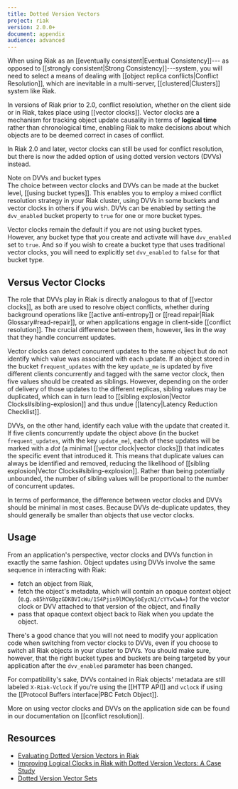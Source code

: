 ```yaml
---
title: Dotted Version Vectors
project: riak
version: 2.0.0+
document: appendix
audience: advanced
---
```


When using Riak as an [[eventually consistent|Eventual Consistency]]---
as opposed to [[strongly consistent|Strong Consistency]]---system, you
will need to select a means of dealing with [[object replica
conflicts|Conflict Resolution]], which are inevitable in a multi-server,
[[clustered|Clusters]] system like Riak.

In versions of Riak prior to 2.0, conflict resolution, whether on the
client side or in Riak, takes place using [[vector clocks]]. Vector
clocks are a mechanism for tracking object update causality in terms of
**logical time** rather than chronological time, enabling Riak to make
decisions about which objects are to be deemed correct in cases of
conflict.

In Riak 2.0 and later, vector clocks can still be used for conflict
resolution, but there is now the added option of using dotted version
vectors (DVVs) instead.

<div class="note">
<div class="title">Note on DVVs and bucket types</div>
The choice between vector clocks and DVVs can be made at the bucket
level, [[using bucket types]]. This enables you to employ a mixed
conflict resolution strategy in your Riak cluster, using DVVs in some
buckets and vector clocks in others if you wish. DVVs can be enabled by
setting the <code>dvv_enabled</code> bucket property to
<code>true</code> for one or more bucket types.

Vector clocks remain the default if you are not using bucket types.
However, any bucket type that you create and activate will have
<code>dvv_enabled</code> set to <code>true</code>. And so if you wish to
create a bucket type that uses traditional vector clocks, you will need
to explicitly set <code>dvv_enabled</code> to <code>false</code> for
that bucket type.
</div>

## Versus Vector Clocks

The role that DVVs play in Riak is directly analogous to that of
[[vector clocks]], as both are used to resolve object conflicts, whether
during background operations like [[active anti-entropy]] or [[read
repair|Riak Glossary#read-repair]], or when applications engage in
client-side [[conflict resolution]]. The crucial difference between
them, however, lies in the way that they handle concurrent updates.

Vector clocks can detect concurrent updates to the same object but do
not identify which value was associated with each update. If an object
stored in the bucket `frequent_updates` with the key `update_me` is
updated by five different clients concurrently and tagged with the same
vector clock, then five values should be created as siblings.  However,
depending on the order of delivery of those updates to the different
replicas, sibling values may be duplicated, which can in turn lead to
[[sibling explosion|Vector Clocks#sibling-explosion]] and thus undue
[[latency|Latency Reduction Checklist]].

DVVs, on the other hand, identify each value with the update that
created it. If five clients concurrently update the object above (in the
bucket `frequent_updates`, with the key `update_me`), each of these
updates will be marked with a _dot_ (a minimal [[vector clock|vector
clocks]]) that indicates the specific event that introduced it. This
means that duplicate values can always be identified and removed,
reducing the likelihood of [[sibling explosion|Vector
Clocks#sibling-explosion]]. Rather than being potentially unbounded, the
number of sibling values will be proportional to the number of
concurrent updates.

In terms of performance, the difference between vector clocks and DVVs
should be minimal in most cases. Because DVVs de-duplicate updates, they
should generally be smaller than objects that use vector clocks.

## Usage

From an application's perspective, vector clocks and DVVs function in
exactly the same fashion. Object updates using DVVs involve the same
sequence in interacting with Riak:

* fetch an object from Riak,
* fetch the object's metadata, which will contain an opaque context
  object (e.g. `a85hYGBgzGDKBVIcWu/1S4Pjin9lMCWy5bEycN1/cYYvCwA=`) for
  the vector clock or DVV attached to that version of the object, and
  finally
* pass that opaque context object back to Riak when you update the
  object.

There's a good chance that you will not need to modify your application
code when switching from vector clocks to DVVs, even if you choose to
switch all Riak objects in your cluster to DVVs. You should make sure,
however, that the right bucket types and buckets are being targeted by
your application after the `dvv_enabled` parameter has been changed.

For compatibility's sake, DVVs contained in Riak objects' metadata are
still labeled `X-Riak-Vclock` if you're using the [[HTTP API]] and
`vclock` if using the [[Protocol Buffers interface|PBC Fetch Object]].

More on using vector clocks and DVVs on the application side can be
found in our documentation on [[conflict resolution]].

## Resources

* [Evaluating Dotted Version Vectors in Riak](http://asc.di.fct.unl.pt/~nmp/pubs/inforum-2011-2.pdf)
* [Improving Logical Clocks in Riak with Dotted Version Vectors: A Case Study](http://paginas.fe.up.pt/~prodei/dsie12/papers/paper_19.pdf)
* [Dotted Version Vector Sets](https://github.com/ricardobcl/Dotted-Version-Vectors)
